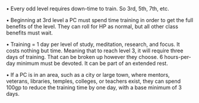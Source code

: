 • Every odd level requires down-time to train. So 3rd, 5th, 7th, etc.

• Beginning at 3rd level a PC must spend time training in order to get the full benefits of the level. They can roll for HP as normal, but all other class benefits must wait.

• Training = 1 day per level of study, meditation, research, and focus. It costs nothing but time. Meaning that to reach level 3, it will require three days of training. That can be broken up however they choose. 6 hours-per-day minimum must be devoted. It can be part of an extended rest.

• If a PC is in an area, such as a city or large town, where mentors, veterans, libraries, temples, colleges, or teachers exist, they can spend 100gp to reduce the training time by one day, with a base minimum of 3 days.